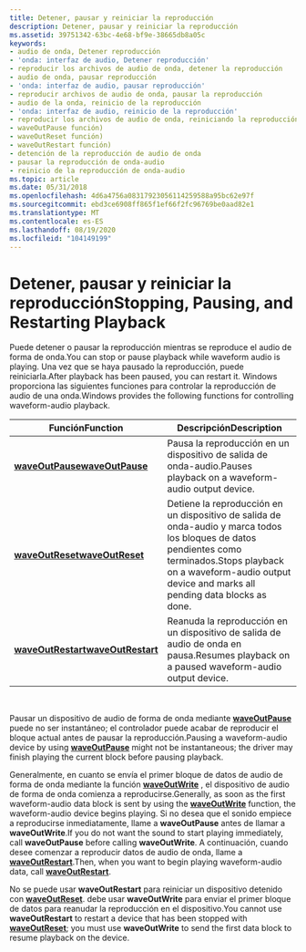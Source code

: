 ```yaml
---
title: Detener, pausar y reiniciar la reproducción
description: Detener, pausar y reiniciar la reproducción
ms.assetid: 39751342-63bc-4e68-bf9e-38665db8a05c
keywords:
- audio de onda, Detener reproducción
- 'onda: interfaz de audio, Detener reproducción'
- reproducir los archivos de audio de onda, detener la reproducción
- audio de onda, pausar reproducción
- 'onda: interfaz de audio, pausar reproducción'
- reproducir archivos de audio de onda, pausar la reproducción
- audio de la onda, reinicio de la reproducción
- 'onda: interfaz de audio, reinicio de la reproducción'
- reproducir los archivos de audio de onda, reiniciando la reproducción
- waveOutPause función)
- waveOutReset función)
- waveOutRestart función)
- detención de la reproducción de audio de onda
- pausar la reproducción de onda-audio
- reinicio de la reproducción de onda-audio
ms.topic: article
ms.date: 05/31/2018
ms.openlocfilehash: 4d6a4756a08317923056114259588a95bc62e97f
ms.sourcegitcommit: ebd3ce6908ff865f1ef66f2fc96769be0aad82e1
ms.translationtype: MT
ms.contentlocale: es-ES
ms.lasthandoff: 08/19/2020
ms.locfileid: "104149199"
---
```

# <a name="stopping-pausing-and-restarting-playback"></a><span data-ttu-id="82ed8-118">Detener, pausar y reiniciar la reproducción</span><span class="sxs-lookup"><span data-stu-id="82ed8-118">Stopping, Pausing, and Restarting Playback</span></span>

<span data-ttu-id="82ed8-119">Puede detener o pausar la reproducción mientras se reproduce el audio de forma de onda.</span><span class="sxs-lookup"><span data-stu-id="82ed8-119">You can stop or pause playback while waveform audio is playing.</span></span> <span data-ttu-id="82ed8-120">Una vez que se haya pausado la reproducción, puede reiniciarla.</span><span class="sxs-lookup"><span data-stu-id="82ed8-120">After playback has been paused, you can restart it.</span></span> <span data-ttu-id="82ed8-121">Windows proporciona las siguientes funciones para controlar la reproducción de audio de una onda.</span><span class="sxs-lookup"><span data-stu-id="82ed8-121">Windows provides the following functions for controlling waveform-audio playback.</span></span>



| <span data-ttu-id="82ed8-122">Función</span><span class="sxs-lookup"><span data-stu-id="82ed8-122">Function</span></span>                                 | <span data-ttu-id="82ed8-123">Descripción</span><span class="sxs-lookup"><span data-stu-id="82ed8-123">Description</span></span>                                                                                 |
|------------------------------------------|---------------------------------------------------------------------------------------------|
| [<span data-ttu-id="82ed8-124">**waveOutPause**</span><span class="sxs-lookup"><span data-stu-id="82ed8-124">**waveOutPause**</span></span>](/windows/win32/api/mmeapi/nf-mmeapi-waveoutpause)     | <span data-ttu-id="82ed8-125">Pausa la reproducción en un dispositivo de salida de onda-audio.</span><span class="sxs-lookup"><span data-stu-id="82ed8-125">Pauses playback on a waveform-audio output device.</span></span>                                          |
| [<span data-ttu-id="82ed8-126">**waveOutReset**</span><span class="sxs-lookup"><span data-stu-id="82ed8-126">**waveOutReset**</span></span>](/windows/win32/api/mmeapi/nf-mmeapi-waveoutreset)     | <span data-ttu-id="82ed8-127">Detiene la reproducción en un dispositivo de salida de onda-audio y marca todos los bloques de datos pendientes como terminados.</span><span class="sxs-lookup"><span data-stu-id="82ed8-127">Stops playback on a waveform-audio output device and marks all pending data blocks as done.</span></span> |
| [<span data-ttu-id="82ed8-128">**waveOutRestart**</span><span class="sxs-lookup"><span data-stu-id="82ed8-128">**waveOutRestart**</span></span>](/windows/win32/api/mmeapi/nf-mmeapi-waveoutrestart) | <span data-ttu-id="82ed8-129">Reanuda la reproducción en un dispositivo de salida de audio de onda en pausa.</span><span class="sxs-lookup"><span data-stu-id="82ed8-129">Resumes playback on a paused waveform-audio output device.</span></span>                                  |



 

<span data-ttu-id="82ed8-130">Pausar un dispositivo de audio de forma de onda mediante [**waveOutPause**](/windows/win32/api/mmeapi/nf-mmeapi-waveoutpause) puede no ser instantáneo; el controlador puede acabar de reproducir el bloque actual antes de pausar la reproducción.</span><span class="sxs-lookup"><span data-stu-id="82ed8-130">Pausing a waveform-audio device by using [**waveOutPause**](/windows/win32/api/mmeapi/nf-mmeapi-waveoutpause) might not be instantaneous; the driver may finish playing the current block before pausing playback.</span></span>

<span data-ttu-id="82ed8-131">Generalmente, en cuanto se envía el primer bloque de datos de audio de forma de onda mediante la función [**waveOutWrite**](/windows/win32/api/mmeapi/nf-mmeapi-waveoutwrite) , el dispositivo de audio de forma de onda comienza a reproducirse.</span><span class="sxs-lookup"><span data-stu-id="82ed8-131">Generally, as soon as the first waveform-audio data block is sent by using the [**waveOutWrite**](/windows/win32/api/mmeapi/nf-mmeapi-waveoutwrite) function, the waveform-audio device begins playing.</span></span> <span data-ttu-id="82ed8-132">Si no desea que el sonido empiece a reproducirse inmediatamente, llame a **waveOutPause** antes de llamar a **waveOutWrite**.</span><span class="sxs-lookup"><span data-stu-id="82ed8-132">If you do not want the sound to start playing immediately, call **waveOutPause** before calling **waveOutWrite**.</span></span> <span data-ttu-id="82ed8-133">A continuación, cuando desee comenzar a reproducir datos de audio de onda, llame a [**waveOutRestart**](/windows/win32/api/mmeapi/nf-mmeapi-waveoutrestart).</span><span class="sxs-lookup"><span data-stu-id="82ed8-133">Then, when you want to begin playing waveform-audio data, call [**waveOutRestart**](/windows/win32/api/mmeapi/nf-mmeapi-waveoutrestart).</span></span>

<span data-ttu-id="82ed8-134">No se puede usar **waveOutRestart** para reiniciar un dispositivo detenido con [**waveOutReset**](/windows/win32/api/mmeapi/nf-mmeapi-waveoutreset). debe usar **waveOutWrite** para enviar el primer bloque de datos para reanudar la reproducción en el dispositivo.</span><span class="sxs-lookup"><span data-stu-id="82ed8-134">You cannot use **waveOutRestart** to restart a device that has been stopped with [**waveOutReset**](/windows/win32/api/mmeapi/nf-mmeapi-waveoutreset); you must use **waveOutWrite** to send the first data block to resume playback on the device.</span></span>

 

 